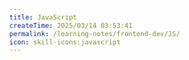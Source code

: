 ```yaml
---
title: JavaScript
createTime: 2025/03/14 03:53:41
permalink: /learning-notes/frontend-dev/JS/
icon: skill-icons:javascript
---
```

